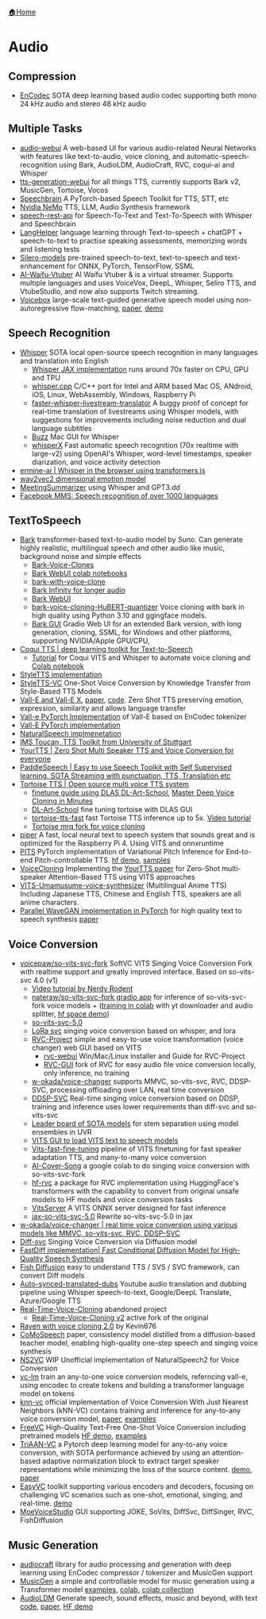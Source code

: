 [🏠Home](README.md)

# Audio
## Compression
- [EnCodec](https://github.com/facebookresearch/encodec) SOTA deep learning based audio codec supporting both mono 24 kHz audio and stereo 48 kHz audio

## Multiple Tasks
- [audio-webui](https://github.com/gitmylo/audio-webui) A web-based UI for various audio-related Neural Networks with features like text-to-audio, voice cloning, and automatic-speech-recognition using Bark, AudioLDM, AudioCraft, RVC, coqui-ai and Whisper
- [tts-generation-webui](https://github.com/rsxdalv/tts-generation-webui) for all things TTS, currently supports Bark v2, MusicGen, Tortoise, Vocos
- [Speechbrain](https://github.com/speechbrain/speechbrain) A PyTorch-based Speech Toolkit for TTS, STT, etc
- [Nvidia NeMo](https://github.com/NVIDIA/NeMo) TTS, LLM, Audio Synthesis framework
- [speech-rest-api](https://github.com/askrella/speech-rest-api) for Speech-To-Text and Text-To-Speech with Whisper and Speechbrain
- [LangHelper](https://github.com/NsLearning/LangHelper) language learning through Text-to-speech + chatGPT + speech-to-text to practise speaking assessments, memorizing words and listening tests
- [Silero-models](https://github.com/snakers4/silero-models) pre-trained speech-to-text, text-to-speech and text-enhancement for ONNX, PyTorch, TensorFlow, SSML
- [AI-Waifu-Vtuber](https://github.com/ardha27/AI-Waifu-Vtuber) AI Waifu Vtuber & is a virtual streamer. Supports multiple languages and uses VoiceVox, DeepL, Whisper, Seliro TTS, and VtubeStudio, and now also supports Twitch streaming.
- [Voicebox](https://ai.facebook.com/blog/voicebox-generative-ai-model-speech/) large-scale text-guided generative speech model using non-autoregressive flow-matching, [paper](https://research.facebook.com/publications/voicebox-text-guided-multilingual-universal-speech-generation-at-scale/), [demo](https://voicebox.metademolab.com)



## Speech Recognition
- [Whisper](https://github.com/openai/whisper) SOTA local open-source speech recognition in many languages and translation into English
  - [Whisper JAX implementation](https://github.com/sanchit-gandhi/whisper-jax) runs around 70x faster on CPU, GPU and TPU
  - [whisper.cpp](https://github.com/ggerganov/whisper.cpp) C/C++ port for Intel and ARM based Mac OS, ANdroid, iOS, Linux, WebAssembly, Windows, Raspberry Pi
  - [faster-whisper-livestream-translator](https://github.com/JonathanFly/faster-whisper-livestream-translator) A buggy proof of concept for real-time translation of livestreams using Whisper models, with suggestions for improvements including noise reduction and dual language subtitles
  - [Buzz](https://github.com/chidiwilliams/buzz) Mac GUI for Whisper
  - [whisperX](https://github.com/m-bain/whisperX) Fast automatic speech recognition (70x realtime with large-v2) using OpenAI's Whisper, word-level timestamps, speaker diarization, and voice activity detection
- [ermine-ai | Whisper in the browser using transformers.js](https://github.com/vishnumenon/ermine-ai)
- [wav2vec2 dimensional emotion model](https://github.com/audeering/w2v2-how-to)
- [MeetingSummarizer](https://github.com/rajpdus/MeetingSummarizer) using Whisper and GPT3.dd
- [Facebook MMS: Speech recognition of over 1000 languages](https://github.com/facebookresearch/fairseq/tree/main/examples/mms)

## TextToSpeech
-   [Bark](https://github.com/suno-ai/bark) transformer-based text-to-audio model by Suno. Can generate highly realistic, multilingual speech and other audio like music, background noise and simple effects
    -   [Bark-Voice-Clones](https://github.com/nikaskeba/Bark-Voice-Clones)
    -   [Bark WebUI colab notebooks](https://github.com/camenduru/bark-colab)
    -   [bark-with-voice-clone](https://github.com/serp-ai/bark-with-voice-clone)
    -   [Bark Infinity for longer audio](https://github.com/JonathanFly/bark)
    -   [Bark WebUI](https://github.com/makawy7/bark-webui)
    -   [bark-voice-cloning-HuBERT-quantizer](https://github.com/gitmylo/bark-voice-cloning-HuBERT-quantizer) Voice cloning with bark in high quality using Python 3.10 and  ggingface models.
    -   [Bark GUI](https://github.com/C0untFloyd/bark-gui) Gradio Web UI for an extended Bark version, with long generation, cloning, SSML, for Windows and other platforms, supporting NVIDIA/Apple GPU/CPU, 
-   [Coqui TTS | deep learning toolkit for Text-to-Speech](https://github.com/coqui-ai/TTS)
    -   [Tutorial](https://www.youtube.com/watch?v=dfmlyXHQOwE) for Coqui VITS and Whisper to automate voice cloning and [Colab notebook](https://colab.research.google.com/drive/1Swo0GH_PjjAMqYYV6He9uFaq5TQsJ7ZH?usp=sharing#scrollTo=nSrZbKCXxalg)
-   [StyleTTS implementation](https://github.com/yl4579/StyleTTS)
  -   [StyleTTS-VC](https://github.com/yl4579/StyleTTS-VC) One-Shot Voice Conversion by Knowledge Transfer from Style-Based TTS Models
-   [Vall-E and Vall-E X](https://valle-demo.github.io/), [paper](https://arxiv.org/abs/2301.02111), [code](https://github.com/enhuiz/vall-e). Zero Shot TTS preserving emotion, expression, similarity and allows language transfer
  -  [Vall-e PyTorch Implementation](https://github.com/enhuiz/vall-e) of Vall-E based on EnCodec tokenizer
  -  [Vall-E PyTorch implementation](https://github.com/lifeiteng/vall-e)
-   [NaturalSpeech implmenetation](https://github.com/heatz123/naturalspeech)
-   [IMS Toucan, TTS Toolkit from University of Stuttgart](https://github.com/digitalphonetics/ims-toucan)
-   [YourTTS | Zero Shot Multi Speaker TTS and Voice Conversion for everyone](https://github.com/Edresson/YourTTS)
-   [PaddleSpeech | Easy to use Speech Toolkit with Self Supervised learning, SOTA Streaming with punctuation, TTS, Translation etc](https://github.com/PaddlePaddle/PaddleSpeech)
-   [Tortoise TTS | Open source multi voice TTS system](https://github.com/neonbjb/tortoise-tts)
    -   [finetune guide using DLAS DL-Art-School](https://www.youtube.com/watch?v=lnIq4SFFXWs), [Master Deep Voice Cloning in Minutes](https://youtu.be/OiMRlqcgDL0)
    -   [DL-Art-School](https://github.com/152334H/DL-Art-School) fine tuning tortoise with DLAS GUI
    -   [tortoise-tts-fast](https://github.com/152334H/tortoise-tts-fast) fast Tortoise TTS inference up to 5x. [Video tutorial](https://www.youtube.com/watch?v=8i4T5v1Fl_M)
    -   [Tortoise mrq fork for voice cloning](https://git.ecker.tech/mrq/ai-voice-cloning)
-   [piper](https://github.com/rhasspy/piper) A fast, local neural text to speech system that sounds great and is optimized for the Raspberry Pi 4. Using VITS and onnxruntime
-   [PITS](https://github.com/anonymous-pits/pits) PyTorch implementation of Variational Pitch Inference for End-to-end Pitch-controllable TTS. [hf demo](https://huggingface.co/spaces/anonymous-pits/pits), [samples](https://anonymous-pits.github.io/pits/)
-   [VoiceCloning](https://github.com/MartinMashalov/VoiceCloning) Implementing the [YourTTS paper](https://arxiv.org/abs/2112.02418) for Zero-Shot multi-speaker Attention-Based TTS using VITS approaches
  -   [VITS-Umamusume-voice-synthesizer](https://huggingface.co/spaces/1raliopunche/VITS-Umamusume-voice-synthesizer) (Multilingual Anime TTS) Including Japanese TTS, Chinese and English TTS, speakers are all anime characters.
-   [Parallel WaveGAN implementation in PyTorch](https://github.com/kan-bayashi/ParallelWaveGAN) for high quality text to speech synthesis [paper](https://github.com/kan-bayashi/ParallelWaveGAN)


## Voice Conversion

-   [voicepaw/so-vits-svc-fork](https://github.com/voicepaw/so-vits-svc-fork) SoftVC VITS Singing Voice Conversion Fork with realtime support and greatly improved interface. Based on so-vits-svc 4.0 (v1)
    -   [Video tutorial by Nerdy Rodent](https://www.youtube.com/watch?v=tZn0lcGO5OQ)
    -   [nateraw/so-vits-svc-fork gradio app](https://github.com/nateraw/voice-cloning) for inference of so-vits-svc-fork voice models + ([training in colab](https://colab.research.google.com/github/nateraw/voice-cloning/blob/main/training_so_vits_svc_fork.ipynb) with yt downloader and audio splitter, [hf space demo](https://hf.co/spaces/nateraw/voice-cloning))
    -   [so-vits-svc-5.0](https://github.com/PlayVoice/so-vits-svc-5.0)
    -   [LoRa svc](https://github.com/PlayVoice/lora-svc) singing voice conversion based on whisper, and lora
    -   [RVC-Project](https://github.com/RVC-Project/Retrieval-based-Voice-Conversion-WebUI) simple and easy-to-use voice transformation (voice changer) web GUI based on VITS
        -   [rvc-webui](https://github.com/ddPn08/rvc-webui) Win/Mac/Linux installer and Guide for RVC-Project
        -   [RVC-GUI](https://github.com/Tiger14n/RVC-GUI) fork of RVC for easy audio file voice conversion locally, only inference, no training
    -   [w-okada/voice-changer](https://github.com/w-okada/voice-changer) supports MMVC, so-vits-svc, RVC, DDSP-SVC, processing offloading over LAN, real time conversion
    -   [DDSP-SVC](https://github.com/yxlllc/DDSP-SVC) Real-time singing voice conversion based on DDSP, training and inference uses lower requirements than diff-svc and so-vits-svc
    -   [Leader board of SOTA models](https://github.com/Anjok07/ultimatevocalremovergui/issues/344) for stem separation using model ensembles in UVR
    -   [VITS GUI to load VITS text to speech models](https://github.com/CjangCjengh/MoeGoe_GUI)
    -   [Vits-fast-fine-tuning](https://github.com/Plachtaa/VITS-fast-fine-tuning) pipeline of VITS finetuning for fast speaker adaptation TTS, and many-to-many voice conversion
    -   [AI-Cover-Song](https://github.com/reshalfahsi/AI-Cover-Song) a google colab to do singing voice conversion with so-vits-svc-fork
    -   [hf-rvc](https://github.com/esnya/hf-rvc) a package for RVC implementation using HuggingFace's transformers with the capability to convert from original unsafe models to HF models and voice conversion tasks
    -   [VitsServer](https://github.com/LlmKira/VitsServer) A VITS ONNX server designed for fast inference
    -   [jax-so-vits-svc-5.0](https://github.com/flyingblackshark/jax-so-vits-svc-5.0) Rewrite so-vits-svc-5.0 in jax
-   [w-okada/voice-changer | real time voice conversion using various models like MMVC, so-vits-svc, RVC, DDSP-SVC](https://github.com/w-okada/voice-changer/blob/master/README_en.md)
-   [Diff-svc](https://github.com/prophesier/diff-svc) Singing Voice Conversion via Diffusion model
  -   [FastDiff implementation| Fast Conditional Diffusion Model for High-Quality Speech Synthesis](https://github.com/Rongjiehuang/FastDiff)
  -   [Fish Diffusion](https://github.com/fishaudio/fish-diffusion) easy to understand TTS / SVS / SVC framework, can convert Diff models
-   [Auto-synced-translated-dubs](https://github.com/ThioJoe/Auto-Synced-Translated-Dubs) Youtube audio translation and dubbing pipeline using Whisper speech-to-text, Google/DeepL Translate, Azure/Google TTS
-   [Real-Time-Voice-Cloning](https://github.com/CorentinJ/Real-Time-Voice-Cloning) abandoned project
    -   [Real-Time-Voice-Cloning v2](https://github.com/liuhaozhe6788/voice-cloning-collab) active fork of the original
-  [Raven with voice cloning 2.0](https://huggingface.co/spaces/Kevin676/Raven-with-Voice-Cloning-2.0/tree/main) by Kevin676
-  [CoMoSpeech](https://paperswithcode.com/paper/comospeech-one-step-speech-and-singing-voice) paper, consistency model distilled from a diffusion-based teacher model, enabling high-quality one-step speech and singing voice synthesis
-  [NS2VC](https://github.com/adelacvg/NS2VC) WIP Unofficial implementation of NaturalSpeech2 for Voice Conversion
-  [vc-lm](https://github.com/nilboy/vc-lm) train an any-to-one voice conversion models, referncing vall-e, using encodec to create tokens and building a transformer language model on tokens
-  [knn-vc](https://github.com/bshall/knn-vc) official implementation of Voice Conversion With Just Nearest Neighbors (kNN-VC) contains training and inference for any-to-any voice conversion model, [paper](https://arxiv.org/abs/2305.18975), [examples](https://bshall.github.io/knn-vc/)
-  [FreeVC](https://github.com/OlaWod/FreeVC) High-Quality Text-Free One-Shot Voice Conversion including pretrained models [HF demo](https://huggingface.co/spaces/OlaWod/FreeVC), [examples](https://olawod.github.io/FreeVC-demo)
-  [TriAAN-VC](https://github.com/winddori2002/TriAAN-VC) a Pytorch deep learning model for any-to-any voice conversion, with SOTA performance achieved by using an attention-based adaptive normalization block to extract target speaker representations while minimizing the loss of the source content. [demo](https://winddori2002.github.io/vc-demo.github.io/), [paper](https://arxiv.org/abs/2303.09057)
-  [EasyVC](https://github.com/MingjieChen/EasyVC) toolkit supporting various encoders and decoders, focusing on challenging VC scenarios such as one-shot, emotional, singing, and real-time. [demo](https://mingjiechen.github.io/easyvc/index.html)
-  [MoeVoiceStudio](https://github.com/NaruseMioShirakana/MoeVoiceStudio/tree/MoeVoiceStudio) GUI supporting JOKE, SoVits, DiffSvc, DiffSinger, RVC, FishDiffusion

## Music Generation
- [audiocraft](https://github.com/facebookresearch/audiocraft) library for audio processing and generation with deep learning using EnCodec compressor / tokenizer and MusicGen support
- [MusicGen](https://huggingface.co/spaces/facebook/MusicGen) a simple and controllable model for music generation using a Transformer model [examples](https://ai.honu.io/papers/musicgen/), [colab](https://colab.research.google.com/drive/1-Xe9NCdIs2sCUbiSmwHXozK6AAhMm7_i?usp=sharing), [colab collection](https://github.com/camenduru/MusicGen-colab)
- [AudioLDM](https://audioldm.github.io/) Generate speech, sound effects, music and beyond, with text [code](https://github.com/haoheliu/AudioLDM), [paper](https://arxiv.org/abs/2301.12503), [HF demo](https://huggingface.co/spaces/haoheliu/audioldm-text-to-audio-generation)
